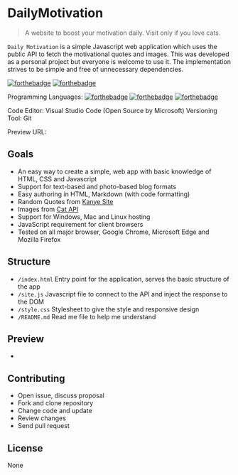 # DailyMotivation
> A website to boost your motivation daily. Visit only if you love cats.

`Daily Motivation` is a simple Javascript web application which uses the public API to fetch the motivational quotes and images. This was developed as a personal project but everyone is welcome to use it. The implementation strives to be simple and free of unnecessary dependencies.

[![forthebadge](https://forthebadge.com/images/badges/contains-cat-gifs.svg)](https://forthebadge.com)
[![forthebadge](https://forthebadge.com/images/badges/built-with-love.svg)](https://forthebadge.com)

Programming Languages:
[![forthebadge](https://forthebadge.com/images/badges/uses-html.svg)](https://forthebadge.com)
[![forthebadge](https://forthebadge.com/images/badges/uses-css.svg)](https://forthebadge.com)
[![forthebadge](https://forthebadge.com/images/badges/uses-js.svg)](https://forthebadge.com)

Code Editor: Visual Studio Code (Open Source by Microsoft)
Versioning Tool: Git

Preview URL: 








## Goals

- An easy way to create a simple, web app with basic knowledge of HTML, CSS and Javascript
- Support for text-based and photo-based blog formats
- Easy authoring in HTML, Markdown (with code formatting)
- Random Quotes from [Kanye Site](https://kanye.rest)
- Images from [Cat API](https://thecatapi.com/)
- Support for Windows, Mac and Linux hosting
- JavaScript requirement for client browsers
- Tested on all major browser, Google Chrome, Microsoft Edge and Mozilla Firefox

## Structure

- `/index.html` Entry point for the application, serves the basic structure of the app
- `/site.js` Javascript file to connect to the API and inject the response to the DOM
- `/style.css` Stylesheet to give the style and responsive design
- `/README.md` Read me file to help me understand

## Preview
- 

## Contributing

- Open issue, discuss proposal
- Fork and clone repository
- Change code and update
- Review changes
- Send pull request

## License

None